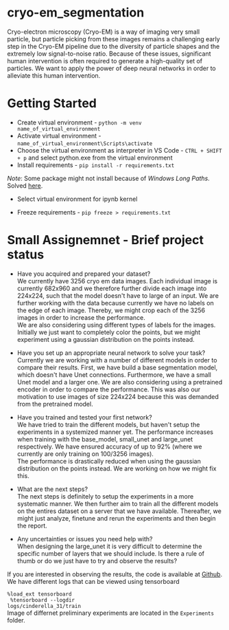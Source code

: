 # cryo-em_segmentation
Cryo-electron microscopy (Cryo-EM) is a way of imaging very small particle, but particle picking from these images remains a challenging early step in the Cryo-EM pipeline due to the diversity of particle shapes and the extremely low signal-to-noise ratio. Because of these issues, significant human intervention is often required to generate a high-quality set of particles. We want to apply the power of deep neural networks in order to alleviate this human intervention.


# Getting Started
- Create virtual environment - `python -m venv name_of_virtual_environment`
- Activate virtual environment - `name_of_virtual_environment\Scripts\activate`
- Choose the virtual environment as interpreter in VS Code - `CTRL + SHIFT + p` and select python.exe from the virtual environment
- Install requirements - `pip install -r requirements.txt`

_Note_: Some package might not install because of _Windows Long Paths_. Solved [here](https://learn.microsoft.com/en-us/windows/win32/fileio/maximum-file-path-limitation?tabs=powershell).

- Select virtual environment for ipynb kernel

- Freeze requirements - `pip freeze > requirements.txt`


# Small Assignemnet - Brief project status
- Have you acquired and prepared your dataset? <br>
    We currently have 3256 cryo em data images. Each individual image is currently 682x960 and we therefore further divide each image into 224x224, such that the model doesn't have to large of an input. We are further working with the data because currently we have no labels on the edge of each image. Thereby, we might crop each of the 3256 images in order to increase the performance. <br>
    We are also considering using different types of labels for the images. Initially we just want to completely color the points, but we might experiment using a gaussian distribution on the points instead.

- Have you set up an appropriate neural network to solve your task? <br>
    Currently we are working with a number of different models in order to compare their results. First, we have build a base segmentation model, which doesn't have Unet connections. Furthermore, we have a small Unet model and a larger one. 
    We are also considering using a pretrained encoder in order to compare the performance. This was also our motivation to use images of size 224x224 because this was demanded from the pretrained model. 

- Have you trained and tested your first network? <br>
    We have tried to train the different models, but haven't setup the experiments in a systemized manner yet. The performance increases when training with the base_model, small_unet and large_unet respectively. We have ensured accuracy of up to 92% (where we currently are only training on 100/3256 images). <br>
    The performance is drastically reduced when using the gaussian distribution on the points instead. We are working on how we might fix this. 

- What are the next steps? <br>
    The next steps is definitely to setup the experiments in a more systematic manner. We then further aim to train all the different models on the entires dataset on a server that we have available. Thereafter, we might just analyze, finetune and rerun the experiments and then begin the report.  

- Any uncertainties or issues you need help with? <br>
    When designing the large_unet it is very difficult to determine the specific number of layers that we should include. Is there a rule of thumb or do we just have to try and observe the results?

If you are interested in observing the results, the code is available at [Github](https://github.com/Joac1137/cryo-em_segmentation). We have different logs that can be viewed using tensorboard <br>
<code> 
    %load_ext tensorboard <br>
    %tensorboard --logdir logs/cinderella_31/train 
</code> <br>
Image of differnet preliminary experiments are located in the `Experiments` folder. 